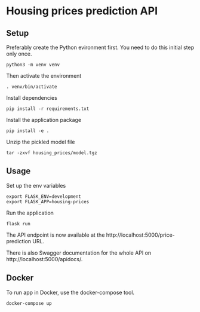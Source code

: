# Housing prices prediction API

## Setup

Preferably create the Python evironment first. You need to do this initial step only once.
```
python3 -m venv venv
```

Then activate the environment
```
. venv/bin/activate
```

Install dependencies
```
pip install -r requirements.txt
```

Install the application package
```
pip install -e .
```

Unzip the pickled model file
```
tar -zxvf housing_prices/model.tgz
```


## Usage
Set up the env variables
```
export FLASK_ENV=development
export FLASK_APP=housing-prices
```

Run the application
```
flask run
```

The API endpoint is now available at the http://localhost:5000/price-prediction URL.

There is also Swagger documentation for the whole API on http://localhost:5000/apidocs/.

## Docker
To run app in Docker, use the docker-compose tool.
```
docker-compose up
```